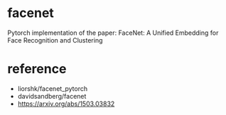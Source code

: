 # facenet
Pytorch implementation of the paper: FaceNet: A Unified Embedding for Face Recognition and Clustering

# reference
- liorshk/facenet_pytorch
- davidsandberg/facenet
- https://arxiv.org/abs/1503.03832
